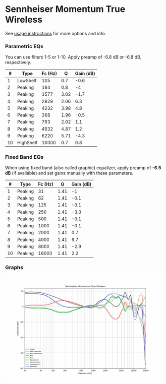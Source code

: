 # Sennheiser Momentum True Wireless
See [usage instructions](https://github.com/jaakkopasanen/AutoEq#usage) for more options and info.

### Parametric EQs
You can use filters 1-5 or 1-10. Apply preamp of -6.8 dB or -6.8 dB, respectively.

|   # | Type      |   Fc (Hz) |    Q |   Gain (dB) |
|-----|-----------|-----------|------|-------------|
|   1 | LowShelf  |       105 | 0.7  |        -0.6 |
|   2 | Peaking   |       184 | 0.8  |        -4   |
|   3 | Peaking   |      1577 | 3.02 |        -1.7 |
|   4 | Peaking   |      2929 | 2.06 |         6.3 |
|   5 | Peaking   |      4232 | 3.98 |         4.8 |
|   6 | Peaking   |       368 | 1.96 |        -0.5 |
|   7 | Peaking   |       793 | 2.02 |         1.1 |
|   8 | Peaking   |      4932 | 4.87 |         1.2 |
|   9 | Peaking   |      6220 | 5.71 |        -4.3 |
|  10 | HighShelf |     10000 | 0.7  |         0.8 |

### Fixed Band EQs
When using fixed band (also called graphic) equalizer, apply preamp of **-6.5 dB** (if available) and set gains manually with these parameters.

|   # | Type    |   Fc (Hz) |    Q |   Gain (dB) |
|-----|---------|-----------|------|-------------|
|   1 | Peaking |        31 | 1.41 |        -1   |
|   2 | Peaking |        62 | 1.41 |        -0.1 |
|   3 | Peaking |       125 | 1.41 |        -3.1 |
|   4 | Peaking |       250 | 1.41 |        -3.3 |
|   5 | Peaking |       500 | 1.41 |        -0.1 |
|   6 | Peaking |      1000 | 1.41 |        -0.1 |
|   7 | Peaking |      2000 | 1.41 |         0.7 |
|   8 | Peaking |      4000 | 1.41 |         6.7 |
|   9 | Peaking |      8000 | 1.41 |        -2.9 |
|  10 | Peaking |     16000 | 1.41 |         2.2 |

### Graphs
![](./Sennheiser%20Momentum%20True%20Wireless.png)
